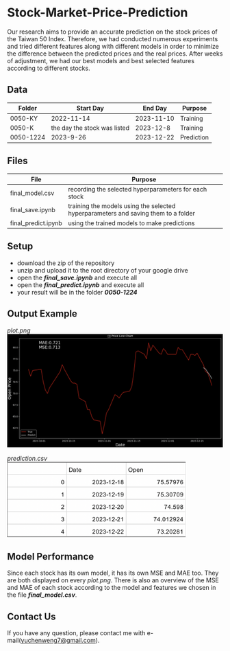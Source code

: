 # Stock-Market-Price-Prediction
Our research aims to provide an accurate prediction on the stock prices of the Taiwan 50 Index. Therefore, we had conducted numerous experiments and tried different features along with different models in order to minimize the difference between the predicted prices and the real prices. After weeks of adjustment, we had our best models and best selected features according to different stocks.
## Data
| Folder        | Start Day     | End Day     | Purpose     |
| ------------- | ------------- | ----------- | --------    |
| 0050-KY       | 2022-11-14    | 2023-11-10  | Training    |
| 0050-K        | the day the stock was listed  | 2023-12-8 | Training  |
| 0050-1224     | 2023-9-26     | 2023-12-22  | Prediction  |
## Files
| File                  | Purpose |
| -------------         | ------- | 
| final_model.csv       | recording the selected hyperparameters for each stock    | 
| final_save.ipynb      | training the models using the selected hyperparameters and saving them to a folder  | 
| final_predict.ipynb   | using the trained models to make predictions     | 

## Setup
* download the zip of the repository
* unzip and upload it to the root directory of your google drive
* open the ***final_save.ipynb*** and execute all
* open the ***final_predict.ipynb*** and execute all
* your result will be in the folder ***0050-1224*** 

## Output Example
_plot.png_ <br/>
<img src="/Images/result.png" alt="result" width="750" >

_prediction.csv_ <br />
<img src="/Images/prediction.png" alt="prediction" height="175" >


## Model Performance
Since each stock has its own model, it has its own MSE and MAE too. They are both displayed on every _plot.png_. There is also an overview of the MSE and MAE of each stock according to the model and features we chosen in the file ***final_model.csv***.

## Contact Us
If you have any question, please contact me with e-mail(yuchenweng7@gmail.com).
